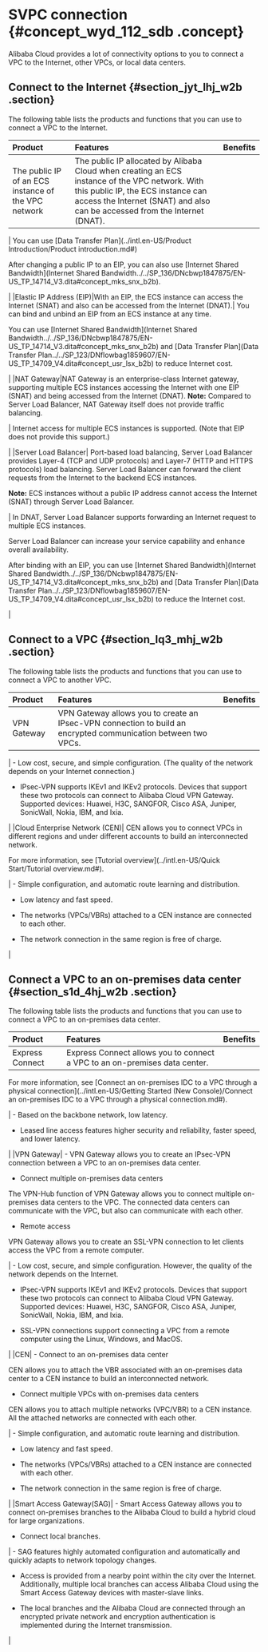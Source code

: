 # SVPC connection {#concept_wyd_112_sdb .concept}

Alibaba Cloud provides a lot of connectivity options to you to connect a VPC to the Internet, other VPCs, or local data centers.

## Connect to the Internet {#section_jyt_lhj_w2b .section}

The following table lists the products and functions that you can use to connect a VPC to the Internet.

|Product|Features|Benefits|
|:------|:-------|:-------|
|The public IP of an ECS instance of the VPC network| The public IP allocated by Alibaba Cloud when creating an ECS instance of the VPC network. With this public IP, the ECS instance can access the Internet \(SNAT\) and also can be accessed from the Internet \(DNAT\).

 | You can use [Data Transfer Plan](../intl.en-US/Product Introduction/Product introduction.md#)

 After changing a public IP to an EIP, you can also use [Internet Shared Bandwidth](Internet Shared Bandwidth../../SP_136/DNcbwp1847875/EN-US_TP_14714_V3.dita#concept_mks_snx_b2b).

 |
|Elastic IP Address \(EIP\)|With an EIP, the ECS instance can access the Internet \(SNAT\) and also can be accessed from the Internet \(DNAT\).| You can bind and unbind an EIP from an ECS instance at any time.

 You can use [Internet Shared Bandwidth](Internet Shared Bandwidth../../SP_136/DNcbwp1847875/EN-US_TP_14714_V3.dita#concept_mks_snx_b2b) and [Data Transfer Plan](Data Transfer Plan../../SP_123/DNflowbag1859607/EN-US_TP_14709_V4.dita#concept_usr_lsx_b2b) to reduce Internet cost.

 |
|NAT Gateway|NAT Gateway is an enterprise-class Internet gateway, supporting multiple ECS instances accessing the Internet with one EIP \(SNAT\) and being accessed from the Internet \(DNAT\). **Note:** Compared to Server Load Balancer, NAT Gateway itself does not provide traffic balancing.

 | Internet access for multiple ECS instances is supported. \(Note that EIP does not provide this support.\)

 |
|Server Load Balancer| Port-based load balancing, Server Load Balancer provides Layer-4 \(TCP and UDP protocols\) and Layer-7 \(HTTP and HTTPS protocols\) load balancing. Server Load Balancer can forward the client requests from the Internet to the backend ECS instances.

 **Note:** ECS instances without a public IP address cannot access the Internet \(SNAT\) through Server Load Balancer.

 | In DNAT, Server Load Balancer supports forwarding an Internet request to multiple ECS instances.

 Server Load Balancer can increase your service capability and enhance overall availability.

 After binding with an EIP, you can use [Internet Shared Bandwidth](Internet Shared Bandwidth../../SP_136/DNcbwp1847875/EN-US_TP_14714_V3.dita#concept_mks_snx_b2b) and [Data Transfer Plan](Data Transfer Plan../../SP_123/DNflowbag1859607/EN-US_TP_14709_V4.dita#concept_usr_lsx_b2b) to reduce the Internet cost.

 |

## Connect to a VPC {#section_lq3_mhj_w2b .section}

The following table lists the products and functions that you can use to connect a VPC to another VPC.

|Product|Features|Benefits|
|:------|:-------|:-------|
|VPN Gateway| VPN Gateway allows you to create an IPsec-VPN connection to build an encrypted communication between two VPCs.

 | -   Low cost, secure, and simple configuration. \(The quality of the network depends on your Internet connection.\)

-   IPsec-VPN supports IKEv1 and IKEv2 protocols. Devices that support these two protocols can connect to Alibaba Cloud VPN Gateway. Supported devices: Huawei, H3C, SANGFOR, Cisco ASA, Juniper, SonicWall, Nokia, IBM, and Ixia.


 |
|Cloud Enterprise Network \(CEN\)| CEN allows you to connect VPCs in different regions and under different accounts to build an interconnected network.

 For more information, see [Tutorial overview](../intl.en-US/Quick Start/Tutorial overview.md#).

 | -   Simple configuration, and automatic route learning and distribution.

-   Low latency and fast speed.

-   The networks \(VPCs/VBRs\) attached to a CEN instance are connected to each other.

-   The network connection in the same region is free of charge.


 |

## Connect a VPC to an on-premises data center {#section_s1d_4hj_w2b .section}

The following table lists the products and functions that you can use to connect a VPC to an on-premises data center.

|Product|Features|Benefits|
|:------|:-------|:-------|
|Express Connect| Express Connect allows you to connect a VPC to an on-premises data center.

 For more information, see [Connect an on-premises IDC to a VPC through a physical connection](../intl.en-US/Getting Started (New Console)/Connect an on-premises IDC to a VPC through a physical connection.md#).

 | -   Based on the backbone network, low latency.

-   Leased line access features higher security and reliability, faster speed, and lower latency.


 |
|VPN Gateway| -   VPN Gateway allows you to create an IPsec-VPN connection between a VPC to an on-premises data center.

-   Connect multiple on-premises data centers

The VPN-Hub function of VPN Gateway allows you to connect multiple on-premises data centers to the VPC. The connected data centers can communicate with the VPC, but also can communicate with each other.

-   Remote access

VPN Gateway allows you to create an SSL-VPN connection to let clients access the VPC from a remote computer.


 | -   Low cost, secure, and simple configuration. However, the quality of the network depends on the Internet.

-   IPsec-VPN supports IKEv1 and IKEv2 protocols. Devices that support these two protocols can connect to Alibaba Cloud VPN Gateway. Supported devices: Huawei, H3C, SANGFOR, Cisco ASA, Juniper, SonicWall, Nokia, IBM, and Ixia.

-   SSL-VPN connections support connecting a VPC from a remote computer using the Linux, Windows, and MacOS.


 |
|CEN| -   Connect to an on-premises data center

CEN allows you to attach the VBR associated with an on-premises data center to a CEN instance to build an interconnected network.

-   Connect multiple VPCs with on-premises data centers

CEN allows you to attach multiple networks \(VPC/VBR\) to a CEN instance. All the attached networks are connected with each other.


 | -   Simple configuration, and automatic route learning and distribution.

-   Low latency and fast speed.

-   The networks \(VPCs/VBRs\) attached to a CEN instance are connected with each other.

-   The network connection in the same region is free of charge.


 |
|Smart Access Gateway\(SAG\)| -   Smart Access Gateway allows you to connect on-premises branches to the Alibaba Cloud to build a hybrid cloud for large organizations.

-   Connect local branches.


 | -   SAG features highly automated configuration and automatically and quickly adapts to network topology changes.

-   Access is provided from a nearby point within the city over the Internet. Additionally, multiple local branches can access Alibaba Cloud using the Smart Access Gateway devices with master-slave links.

-   The local branches and the Alibaba Cloud are connected through an encrypted private network and encryption authentication is implemented during the Internet transmission.


 |

